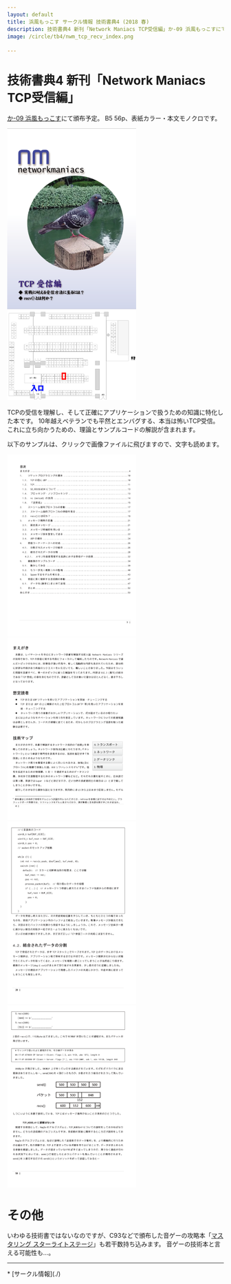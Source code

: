 ```yaml
---
layout: default
title: 浜風もっこす サークル情報 技術書典4 (2018 春)
description: 技術書典4 新刊「Network Maniacs TCP受信編」か-09 浜風もっこすにて頒布。本当は怖いTCP受信に立ち向かう為の、理論とサンプルコード解説など。
image: /circle/tb4/nwm_tcp_recv_index.png

---
```


技術書典4 新刊「Network Maniacs TCP受信編」
====
[か-09 浜風もっこす](https://techbookfest.org/event/tbf04/circle/17400001)にて頒布予定。
B5 56p、表紙カラー・本文モノクロです。

<img src="./tb4/nwm_tcp_recv_cover.png" alt="表紙" style="width: 300px;"/>
<img src="./tb4/tb4_space.png" alt="浜風もっこす 配置" style="width: 300px;"/>


TCPの受信を理解し、そして正確にアプリケーションで扱うための知識に特化した本です。
10年越えベテランでも平然とエンバグする、本当は怖いTCP受信。これに立ち向かうための、理論とサンプルコードの解説が含まれます。


以下のサンプルは、クリックで画像ファイルに飛びますので、文字も読めます。

[<img src="./tb4/nwm_tcp_recv_index.png" alt="本文サンプル1" style="width: 300px;"/>](./tb4/nwm_tcp_recv_index.png)
[<img src="./tb4/nwm_tcp_recv_preface.png" alt="本文サンプル2" style="width: 300px;"/>](./tb4/nwm_tcp_recv_preface.png)
[<img src="./tb4/nwm_tcp_recv_28_tcp1.png" alt="本文サンプル3" style="width: 300px;"/>](./tb4/nwm_tcp_recv_28_tcp1.png)
[<img src="./tb4/nwm_tcp_recv_50_tcp2.png" alt="本文サンプル4" style="width: 300px;"/>](./tb4/nwm_tcp_recv_50_tcp2.png)


その他
====
いわゆる技術書ではないなのですが、C93などで頒布した音ゲーの攻略本「[マスタリング スターライトステージ](./c93.html)」も若干数持ち込みます。
音ゲーの技術本と言える可能性も…。

<hr/>
* [サークル情報](./)
